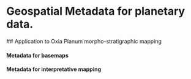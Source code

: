 # Geospatial Metadata for planetary data.  

## Application to Oxia Planum morpho-stratigraphic mapping

#### Metadata for basemaps

#### Metadata for interpretative mapping

